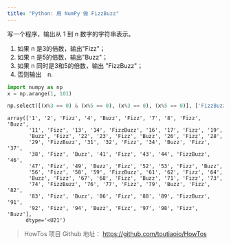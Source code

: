 ```yaml
---
title: "Python: 用 NumPy 做 FizzBuzz"
---
```



写一个程序，输出从 1 到 n 数字的字符串表示。

1. 如果 n 是3的倍数，输出"Fizz"；
2. 如果 n 是5的倍数，输出"Buzz"；
3. 如果 n 同时是3和5的倍数，输出 "FizzBuzz"；
4. 否则输出　n.


```python
import numpy as np
x = np.arange(1, 101)

np.select([(x%3 == 0) & (x%5 == 0), (x%3 == 0), (x%5 == 0)], ['FizzBuzz','Fizz','Buzz'], x) 
```




    array(['1', '2', 'Fizz', '4', 'Buzz', 'Fizz', '7', '8', 'Fizz', 'Buzz',
           '11', 'Fizz', '13', '14', 'FizzBuzz', '16', '17', 'Fizz', '19',
           'Buzz', 'Fizz', '22', '23', 'Fizz', 'Buzz', '26', 'Fizz', '28',
           '29', 'FizzBuzz', '31', '32', 'Fizz', '34', 'Buzz', 'Fizz', '37',
           '38', 'Fizz', 'Buzz', '41', 'Fizz', '43', '44', 'FizzBuzz', '46',
           '47', 'Fizz', '49', 'Buzz', 'Fizz', '52', '53', 'Fizz', 'Buzz',
           '56', 'Fizz', '58', '59', 'FizzBuzz', '61', '62', 'Fizz', '64',
           'Buzz', 'Fizz', '67', '68', 'Fizz', 'Buzz', '71', 'Fizz', '73',
           '74', 'FizzBuzz', '76', '77', 'Fizz', '79', 'Buzz', 'Fizz', '82',
           '83', 'Fizz', 'Buzz', '86', 'Fizz', '88', '89', 'FizzBuzz', '91',
           '92', 'Fizz', '94', 'Buzz', 'Fizz', '97', '98', 'Fizz', 'Buzz'],
          dtype='<U21')


> HowTos 项目 Github 地址： https://github.com/toutiaoio/HowTos
